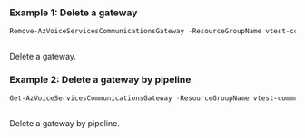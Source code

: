 ### Example 1: Delete a gateway
```powershell
Remove-AzVoiceServicesCommunicationsGateway -ResourceGroupName vtest-communication-rg -Name vsc-gateway-pwsh01
```

```output
```

Delete a gateway.

### Example 2: Delete a gateway by pipeline
```powershell
Get-AzVoiceServicesCommunicationsGateway -ResourceGroupName vtest-communication-rg -Name vsc-gateway-pwsh01 | Remove-AzVoiceServicesCommunicationsGateway
```

```output
```

Delete a gateway by pipeline.

